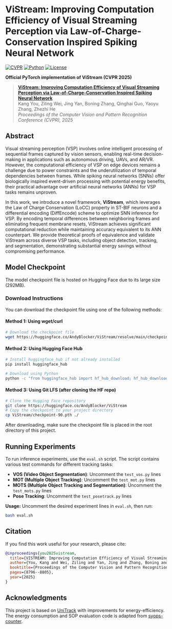 # ViStream: Improving Computation Efficiency of Visual Streaming Perception via Law-of-Charge-Conservation Inspired Spiking Neural Network

[![CVPR](https://img.shields.io/badge/CVPR-2025-red.svg)](https://openaccess.thecvf.com/content/CVPR2025/papers/You_VISTREAM_Improving_Computation_Efficiency_of_Visual_Streaming_Perception_via_Law-of-Charge-Conservation_CVPR_2025_paper.pdf)
[![Python](https://img.shields.io/badge/python-v3.8+-blue.svg)](https://www.python.org/downloads/)
[![License](https://img.shields.io/badge/license-CC--BY--4.0-green.svg)](https://creativecommons.org/licenses/by/4.0/)

**Official PyTorch implementation of ViStream (CVPR 2025)**

> **[ViStream: Improving Computation Efficiency of Visual Streaming Perception via Law-of-Charge-Conservation Inspired Spiking Neural Network](https://openaccess.thecvf.com/content/CVPR2025/papers/You_VISTREAM_Improving_Computation_Efficiency_of_Visual_Streaming_Perception_via_Law-of-Charge-Conservation_CVPR_2025_paper.pdf)**  
> Kang You, Ziling Wei, Jing Yan, Boning Zhang, Qinghai Guo, Yaoyu Zhang, Zhezhi He  
> *Proceedings of the Computer Vision and Pattern Recognition Conference (CVPR), 2025*

## Abstract

Visual streaming perception (VSP) involves online intelligent processing of sequential frames captured by vision sensors, enabling real-time decision-making in applications such as autonomous driving, UAVs, and AR/VR. However, the computational efficiency of VSP on edge devices remains a challenge due to power constraints and the underutilization of temporal dependencies between frames. While spiking neural networks (SNNs) offer biologically inspired event-driven processing with potential energy benefits, their practical advantage over artificial neural networks (ANNs) for VSP tasks remains unproven.

In this work, we introduce a novel framework, **ViStream**, which leverages the Law of Charge Conservation (LoCC) property in ST-BIF neurons and a differential encoding (DiffEncode) scheme to optimize SNN inference for VSP. By encoding temporal differences between neighboring frames and eliminating frequent membrane resets, ViStream achieves significant computational reduction while maintaining accuracy equivalent to its ANN counterpart. We provide theoretical proofs of equivalence and validate ViStream across diverse VSP tasks, including object detection, tracking, and segmentation, demonstrating substantial energy savings without compromising performance.

## Model Checkpoint

The model checkpoint file is hosted on Hugging Face due to its large size (292MB). 

### Download Instructions

You can download the checkpoint file using one of the following methods:

#### Method 1: Using wget/curl
```bash
# Download the checkpoint file
wget https://huggingface.co/AndyBlocker/ViStream/resolve/main/checkpoint-90.pth
```

#### Method 2: Using Hugging Face Hub
```bash
# Install huggingface_hub if not already installed
pip install huggingface_hub

# Download using Python
python -c "from huggingface_hub import hf_hub_download; hf_hub_download(repo_id='AndyBlocker/ViStream', filename='checkpoint-90.pth', local_dir='.')"
```

#### Method 3: Using Git LFS (after cloning the HF repo)
```bash
# Clone the Hugging Face repository
git clone https://huggingface.co/AndyBlocker/ViStream
# Copy the checkpoint to your project directory
cp ViStream/checkpoint-90.pth ./
```

After downloading, make sure the checkpoint file is placed in the root directory of this project.

## Running Experiments

To run inference experiments, use the `eval.sh` script. The script contains various test commands for different tracking tasks:

- **VOS (Video Object Segmentation)**: Uncomment the `test_vos.py` lines  
- **MOT (Multiple Object Tracking)**: Uncomment the `test_mot.py` lines
- **MOTS (Multiple Object Tracking and Segmentation)**: Uncomment the `test_mots.py` lines
- **Pose Tracking**: Uncomment the `test_posetrack.py` lines

**Usage:** Uncomment the desired experiment lines in `eval.sh`, then run:
```bash
bash eval.sh
```

## Citation

If you find this work useful for your research, please cite:

```bibtex
@inproceedings{you2025vistream,
  title={VISTREAM: Improving Computation Efficiency of Visual Streaming Perception via Law-of-Charge-Conservation Inspired Spiking Neural Network},
  author={You, Kang and Wei, Ziling and Yan, Jing and Zhang, Boning and Guo, Qinghai and Zhang, Yaoyu and He, Zhezhi},
  booktitle={Proceedings of the Computer Vision and Pattern Recognition Conference},
  pages={8796--8805},
  year={2025}
}
```

## Acknowledgments

This project is based on [UniTrack](https://github.com/Zhongdao/UniTrack) with improvements for energy-efficiency. The energy consumption and SOP evaluation code is adapted from [syops-counter](https://github.com/iCGY96/syops-counter).
